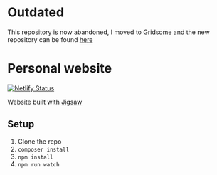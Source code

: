 # Outdated
This repository is now abandoned, I moved to Gridsome and the new repository can be found [here](https://github.com/GeorgeGedox/website-gridsome)

# Personal website
[![Netlify Status](https://api.netlify.com/api/v1/badges/d961adca-af16-4024-9193-c90074af4933/deploy-status)](https://app.netlify.com/sites/georgev-design/deploys)

Website built with [Jigsaw](https://jigsaw.tighten.co/)

## Setup
1. Clone the repo
2. `composer install`
3. `npm install`
4. `npm run watch`
